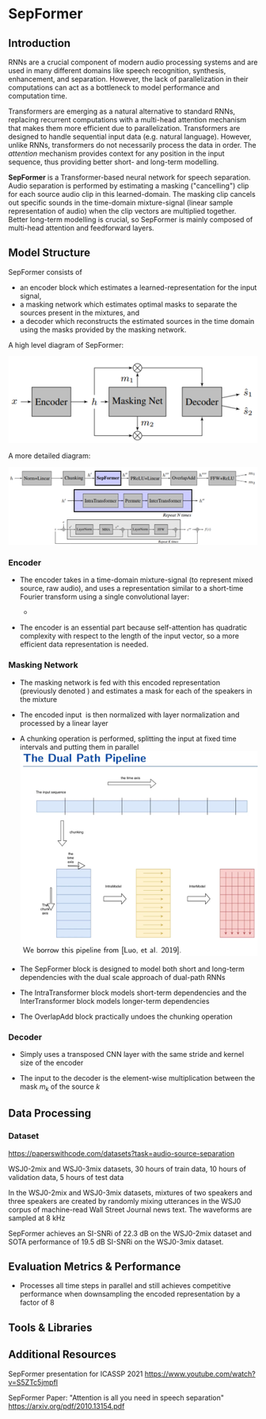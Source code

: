 <style>
math {
    font-family: "Cambria Math";
    font-style: italic;
}
</style>

# SepFormer

## Introduction

RNNs are a crucial component of modern audio processing systems and are used in many different domains like speech recognition, synthesis, enhancement, and separation. However, the lack of parallelization in their computations can act as a bottleneck to model performance and computation time.

Transformers are emerging as a natural alternative to standard RNNs, replacing recurrent computations with a multi-head attention mechanism that makes them more efficient due to parallelization. Transformers are designed to handle sequential input data (e.g. natural language). However, unlike RNNs, transformers do not necessarily process the data in order. The *attention* mechanism provides context for any position in the input sequence, thus providing better short- and long-term modelling.

**SepFormer** is a Transformer-based neural network for speech separation. Audio separation is performed by estimating a masking ("cancelling") clip for each source audio clip in this learned-domain. The masking clip cancels out specific sounds in the time-domain mixture-signal (linear sample representation of audio) when the clip vectors are multiplied together. Better long-term modelling is crucial, so SepFormer is mainly composed of multi-head attention and feedforward layers.

## Model Structure

SepFormer consists of
- an encoder block which estimates a learned-representation for the input signal, 
- a masking network which estimates optimal masks to separate the sources present in the mixtures, and 
- a decoder which reconstructs the estimated sources in the time domain using the masks provided by the masking network. 

A high level diagram of SepFormer:

![High-level diagram of SepFormer](./sepformer_high_level.png)

A more detailed diagram:

![Detailed architecture](./sepformer_detailed_structure.png)

### Encoder

- The encoder takes in a time-domain mixture-signal (to represent mixed source, raw audio), and uses a representation similar to a short-time Fourier transform using a single convolutional layer:

    - <math>h = ReLU(conv1d(x))</math>

- The encoder is an essential part because self-attention has quadratic complexity with respect to the length of the input vector, so a more efficient data representation is needed.

### Masking Network

- The masking network is fed with this encoded representation (previously denoted <math>h</math>) and estimates a mask for each of the speakers in the mixture

- The encoded input <math>h</math> is then normalized with layer normalization and processed by a linear layer

- A chunking operation is performed, splitting the input at fixed time intervals and putting them in parallel
![Chunking](./sepformer_chunking.png)

- The SepFormer block is designed to model both short and long-term dependencies with the dual scale approach of dual-path RNNs

- The IntraTransformer block models short-term dependencies and the InterTransformer block models longer-term dependencies

- The OverlapAdd block practically undoes the chunking operation

### Decoder

- Simply uses a transposed CNN layer with the same stride and kernel size of the encoder

- The input to the decoder is the element-wise multiplication between the mask <i class="math">m<sub>k</sub></i> of the source <i class="math">k</i>

## Data Processing

### Dataset

https://paperswithcode.com/datasets?task=audio-source-separation

WSJ0-2mix and WSJ0-3mix datasets, 30 hours of train data, 10 hours of validation data, 5 hours of test data

In the WSJ0-2mix and WSJ0-3mix datasets, mixtures of two speakers and three speakers are created by randomly mixing utterances in the WSJ0 corpus of machine-read Wall Street Journal news text. The waveforms are sampled at 8 kHz

SepFormer achieves an SI-SNRi of 22.3 dB on the WSJ0-2mix dataset and SOTA performance of 19.5 dB SI-SNRi on the WSJ0-3mix dataset.

## Evaluation Metrics & Performance

- Processes all time steps in parallel and still achieves competitive performance when downsampling the encoded representation by a factor of 8

## Tools & Libraries 

## Additional Resources

SepFormer presentation for ICASSP 2021 https://www.youtube.com/watch?v=S5ZTc5jmpfI

SepFormer Paper: "Attention is all you need in speech separation" https://arxiv.org/pdf/2010.13154.pdf